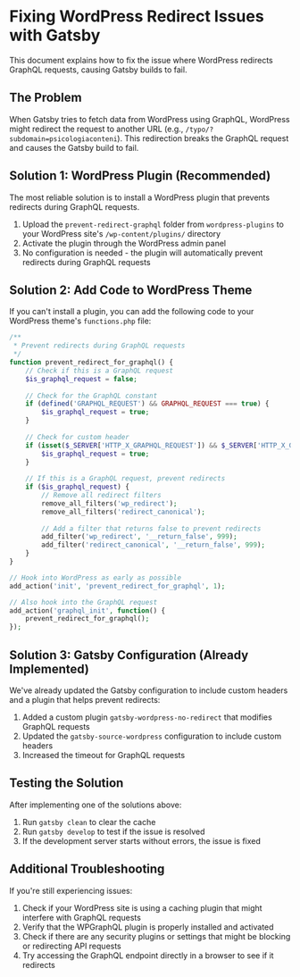 # Fixing WordPress Redirect Issues with Gatsby

This document explains how to fix the issue where WordPress redirects GraphQL requests, causing Gatsby builds to fail.

## The Problem

When Gatsby tries to fetch data from WordPress using GraphQL, WordPress might redirect the request to another URL (e.g., `/typo/?subdomain=psicologiaconteni`). This redirection breaks the GraphQL request and causes the Gatsby build to fail.

## Solution 1: WordPress Plugin (Recommended)

The most reliable solution is to install a WordPress plugin that prevents redirects during GraphQL requests.

1. Upload the `prevent-redirect-graphql` folder from `wordpress-plugins` to your WordPress site's `/wp-content/plugins/` directory
2. Activate the plugin through the WordPress admin panel
3. No configuration is needed - the plugin will automatically prevent redirects during GraphQL requests

## Solution 2: Add Code to WordPress Theme

If you can't install a plugin, you can add the following code to your WordPress theme's `functions.php` file:

```php
/**
 * Prevent redirects during GraphQL requests
 */
function prevent_redirect_for_graphql() {
    // Check if this is a GraphQL request
    $is_graphql_request = false;
    
    // Check for the GraphQL constant
    if (defined('GRAPHQL_REQUEST') && GRAPHQL_REQUEST === true) {
        $is_graphql_request = true;
    }
    
    // Check for custom header
    if (isset($_SERVER['HTTP_X_GRAPHQL_REQUEST']) && $_SERVER['HTTP_X_GRAPHQL_REQUEST'] === 'true') {
        $is_graphql_request = true;
    }
    
    // If this is a GraphQL request, prevent redirects
    if ($is_graphql_request) {
        // Remove all redirect filters
        remove_all_filters('wp_redirect');
        remove_all_filters('redirect_canonical');
        
        // Add a filter that returns false to prevent redirects
        add_filter('wp_redirect', '__return_false', 999);
        add_filter('redirect_canonical', '__return_false', 999);
    }
}

// Hook into WordPress as early as possible
add_action('init', 'prevent_redirect_for_graphql', 1);

// Also hook into the GraphQL request
add_action('graphql_init', function() {
    prevent_redirect_for_graphql();
});
```

## Solution 3: Gatsby Configuration (Already Implemented)

We've already updated the Gatsby configuration to include custom headers and a plugin that helps prevent redirects:

1. Added a custom plugin `gatsby-wordpress-no-redirect` that modifies GraphQL requests
2. Updated the `gatsby-source-wordpress` configuration to include custom headers
3. Increased the timeout for GraphQL requests

## Testing the Solution

After implementing one of the solutions above:

1. Run `gatsby clean` to clear the cache
2. Run `gatsby develop` to test if the issue is resolved
3. If the development server starts without errors, the issue is fixed

## Additional Troubleshooting

If you're still experiencing issues:

1. Check if your WordPress site is using a caching plugin that might interfere with GraphQL requests
2. Verify that the WPGraphQL plugin is properly installed and activated
3. Check if there are any security plugins or settings that might be blocking or redirecting API requests
4. Try accessing the GraphQL endpoint directly in a browser to see if it redirects
